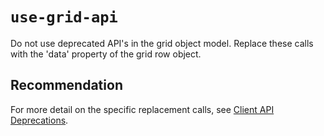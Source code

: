 # `use-grid-api`

Do not use deprecated API's in the grid object model. Replace these calls with the 'data' property of the grid row object. 

## Recommendation
For more detail on the specific replacement calls, see [Client API Deprecations](https://docs.microsoft.com/power-platform/important-changes-coming#some-client-apis-are-deprecated).
